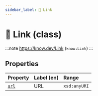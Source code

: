 ```yaml
---
sidebar_label: 🔗 Link
---
```


# 🔗 Link (class)

:::note
https://know.dev/Link
(`know:Link`)
:::

## Properties

| Property          | Label (en)     | Range                    |
| :---------------- | :------------- | :----------------------- |
| [`url`]           | URL            | `xsd:anyURI`             |

[`Link`]: /Link
[`url`]: /url

